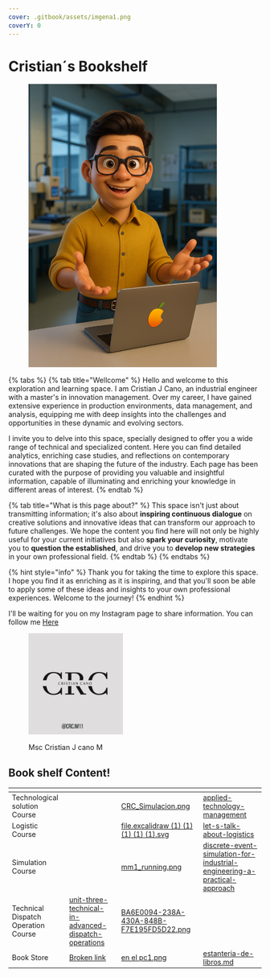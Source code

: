 ```yaml
---
cover: .gitbook/assets/imgena1.png
coverY: 0
---
```


# Cristian´s Bookshelf

<figure><img src=".gitbook/assets/Imagen base para animar (1).png" alt="" width="375"><figcaption></figcaption></figure>

{% tabs %}
{% tab title="Wellcome" %}
Hello and welcome to this exploration and learning space. I am Cristian J Cano, an industrial engineer with a master's in innovation management. Over my career, I have gained extensive experience in production environments, data management, and analysis, equipping me with deep insights into the challenges and opportunities in these dynamic and evolving sectors.

I invite you to delve into this space, specially designed to offer you a wide range of technical and specialized content. Here you can find detailed analytics, enriching case studies, and reflections on contemporary innovations that are shaping the future of the industry. Each page has been curated with the purpose of providing you valuable and insightful information, capable of illuminating and enriching your knowledge in different areas of interest.
{% endtab %}

{% tab title="What is this page about?" %}
This space isn't just about transmitting information; it's also about **inspiring continuous dialogue** on creative solutions and innovative ideas that can transform our approach to future challenges. We hope the content you find here will not only be highly useful for your current initiatives but also **spark your curiosity**, motivate you to **question the established**, and drive you to **develop new strategies** in your own professional field.
{% endtab %}
{% endtabs %}

{% hint style="info" %}
Thank you for taking the time to explore this space. I hope you find it as enriching as it is inspiring, and that you'll soon be able to apply some of these ideas and insights to your own professional experiences. Welcome to the journey!
{% endhint %}

I'll be waiting for you on my Instagram page to share information. You can follow me [Here](https://www.instagram.com/tu_usuario)



<figure><img src=".gitbook/assets/CRclogo2.png" alt="" width="188"><figcaption><p>Msc Cristian J cano M</p></figcaption></figure>

## Book shelf Content!

<table data-view="cards"><thead><tr><th></th><th data-type="content-ref"></th><th data-hidden data-card-cover data-type="image"></th><th data-hidden data-card-target data-type="content-ref"></th></tr></thead><tbody><tr><td>Technological solution Course</td><td></td><td><a href=".gitbook/assets/CRC_Simulacion.png">CRC_Simulacion.png</a></td><td><a href="applied-technology-management/">applied-technology-management</a></td></tr><tr><td>Logistic Course</td><td></td><td><a href=".gitbook/assets/file.excalidraw (1) (1) (1) (1) (1).svg">file.excalidraw (1) (1) (1) (1) (1).svg</a></td><td><a href="logistics-management/let-s-talk-about-logistics/">let-s-talk-about-logistics</a></td></tr><tr><td>Simulation Course</td><td></td><td><a href=".gitbook/assets/mm1_running.png">mm1_running.png</a></td><td><a href="discrete-event-simulation/discrete-event-simulation-for-industrial-engineering-a-practical-approach/">discrete-event-simulation-for-industrial-engineering-a-practical-approach</a></td></tr><tr><td>Technical Dispatch Operation Course</td><td><a href="logistics-management/unit-three-technical-in-advanced-dispatch-operations/">unit-three-technical-in-advanced-dispatch-operations</a></td><td><a href=".gitbook/assets/BA6E0094-238A-430A-848B-F7E195FD5D22.png">BA6E0094-238A-430A-848B-F7E195FD5D22.png</a></td><td></td></tr><tr><td>Book Store</td><td><a href="broken-reference">Broken link</a></td><td><a href=".gitbook/assets/en el pc1.png">en el pc1.png</a></td><td><a href="book-store/estanteria-de-libros.md">estanteria-de-libros.md</a></td></tr></tbody></table>
